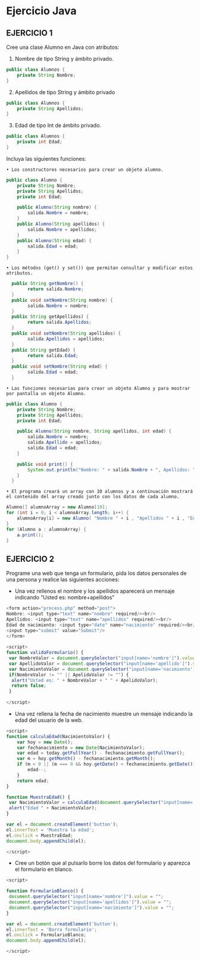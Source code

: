 # Ejercicio Java

## EJERCICIO 1

Cree una clase Alumno en Java con atributos:

1. Nombre de tipo String y ámbito privado.
```java
public class Alumnos {
    private String Nombre;
}
```

2. Apellidos de tipo String y ámbito privado
```java
public class Alumnos {
    private String Apellidos;
}
```

3. Edad de tipo Int de ámbito privado.
```java
public class Alumnos {
    private int Edad;
}
```

Incluya las siguientes funciones:

	• Los constructores necesarios para crear un objeto alumno.
```java
public class Alumno {
    private String Nombre;
    private String Apellidos;
    private int Edad;

    public Alumno(String nombre) {
        salida.Nombre = nombre;
    }
    public Alumno(String apellidos) {
        salida.Nombre = apellidos;
    }
    public Alumno(String edad) {
        salida.Edad = edad;
    }
}
```

	• Los métodos (get() y set()) que permitan consultar y modificar estos atributos.
```java  
  public String getNombre() {
        return salida.Nombre;
  }
  public void setNombre(String nombre) {
        salida.Nombre = nombre;
  }
  public String getApellidos) {
        return salida.Apellidos;
  }
  public void setNombre(String apellidos) {
        salida.Apellidos = apellidos;
  }
  public String getEdad) {
        return salida.Edad;
  }
  public void setNombre(String edad) {
        salida.Edad = edad;
  }
```
  
	• Las funciones necesarias para crear un objeto Alumno y para mostrar por pantalla un objeto Alumno.
	
```java  
public class Alumno {
    private String Nombre;
    private String Apellidos;
    private int Edad;

    public Alumno(String nombre, String apellidos, int edad) {
        salida.Nombre = nombre;
        salida.Apellido = apellidos;
        salida.Edad = edad;
    }

    public void print() {
        System.out.println("Nombre: " + salida.Nombre + ", Apellidos: " + salida.Apellidos + ", Edad: " + salida.Edad); 
    }
  }
```
	• El programa creará un array con 10 alumnos y a continuación mostrará el contenido del array creado junto con los datos de cada alumno.

```java 
Alumno[] alumnoArray = new Alumno[10];
for (int i = 0; i < alumnoArray.length; i++) {
    alumnoArray[i] = new Alumno( "Nombre " + i , "Apellidos " + i , "Edad " + i );
}
for (Alumno a : alumnoArray) {
    a.print();
}
```

## EJERCICIO 2

Programe una web que tenga un formulario, pida los datos personales de una persona y realice las siguientes acciones:

- Una vez rellenos el nombre y los apellidos aparecerá un mensaje indicando “Usted es: nombre+apellidos”

```javascript
<form action="process.php" method="post"> 
Nombre: <input type="text" name="nombre" required/><br/> 
Apellidos: <input type="text" name="apellidos" required/><br/> 
Edad de nacimiento: <input type="date" name="nacimiento" required/><br/> 
<input type="submit" value="Submit"/> 
</form> 
 
<script>
function validaFormulario() { 
 var NombreValor = document.querySelector("input[name='nombre']").value; 
 var ApellidoValor = document.querySelector("input[name='apellido']").value; 
 var NacimientoValor = document.querySelector("input[name='nacimiento']").value; 
 if(NombreValor != "" || ApelidoValor != "") { 
  alert("Usted es: " + NombreValor + " " + ApelidoValor); 
  return false; 
 }
 
</script>
```
- Una vez rellena la fecha de nacimiento muestre un mensaje indicando la edad del usuario de la web.

```javascript
<script>
function calculaEdad(NacimientoValor) {
    var hoy = new Date();
    var fechanacimiento = new Date(NacimientoValor);
    var edad = today.getFullYear() - fechanacimiento.getFullYear();
    var m = hoy.getMonth() - fechanacimiento.getMonth();
    if (m < 0 || (m === 0 && hoy.getDate() < fechanacimiento.getDate())) {
        edad--;
    }
    return edad;
}

function MuestraEdad() { 
 var NacimientoValor = calculaEdad(document.querySelector("input[name='nacimiento']").value);
 alert("Edad " + NacimientoValor); 
}

var el = document.createElement('button');
el.innerText = 'Muestra la edad';
el.onclick = MuestraEdad;
document.body.appendChild(el);

</script>
```

- Cree un botón que al pulsarlo borre los datos del formulario y aparezca el formulario en blanco.

```javascript
<script>

function FormularioBlanco() { 
 document.querySelector("input[name='nombre']").value = "";
 document.querySelector("input[name='apellidos']").value = "";
 document.querySelector("input[name='nacimiento']").value = "";
}

var el = document.createElement('button');
el.innerText = 'Borra formulario';
el.onclick = FormularioBlanco;
document.body.appendChild(el);

</script>
```
